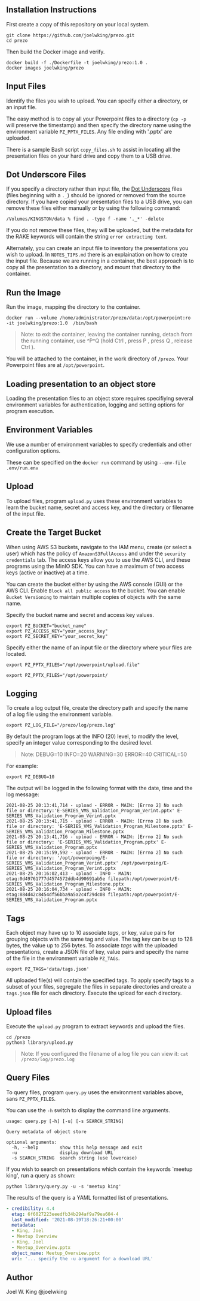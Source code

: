 Installation Instructions
-------------------------
First create a copy of this repository on your local system.

```shell
git clone https://github.com/joelwking/prezo.git
cd prezo
```

Then build the Docker image and verify.

```shell
docker build -f ./Dockerfile -t joelwking/prezo:1.0 .
docker images joelwking/prezo
```

Input Files
-----------
Identify the files you wish to upload. You can specify either a directory, or an input file.

The easy method is to copy all your Powerpoint files to a directory (`cp -p ` will preserve the timestamp) and then specify the directory name using the environment variable `PZ_PPTX_FILES`. Any file ending with '.pptx' are uploaded.

There is a sample Bash script `copy_files.sh` to assist in locating all the presentation files on your hard drive and copy them to a USB drive.

Dot Underscore Files
--------------------
If you specify a directory rather than input file, the [Dot Underscore](
https://apple.stackexchange.com/questions/14980/why-are-dot-underscore-files-created-and-how-can-i-avoid-them) files (files beginning with a `._`) should be ignored or removed from the source directory. If you have copied your presentation files to a USB drive, you can remove these files either manually or by using the following command:

```shell
/Volumes/KINGSTON/data % find . -type f -name '._*' -delete
```

If you do not remove these files, they will be uploaded, but the metadata for the RAKE keywords will contain the string `error extracting text`.

Alternately, you can create an input file to inventory the presentations you wish to upload. In `NOTES_TIPS.md` there is an explaination on how to create the input file. Because we are running in a container, the best approach is to copy all the presentation to a directory, and mount that directory to the container. 

Run the Image
-------------
Run the image, mapping the directory to the container.

```shell
docker run --volume /home/administrator/prezo/data:/opt/powerpoint:ro -it joelwking/prezo:1.0  /bin/bash

```
> Note: to exit the container, leaving the container running, detach from the running container, use ^P^Q (hold Ctrl , press P , press Q , release Ctrl ).

You will be attached to the container, in the work directory of `/prezo`. Your Powerpoint files are at `/opt/powerpoint`.

Loading presentation to an object store
---------------------------------------
Loading the presentation files to an object store requires specifiying several environment variables for authentication, logging and setting options for program execution.

Environment Variables
---------------------
We use a number of environment variables to specify credentials and other configuration options.

These can be specified on the `docker run` command by using `--env-file .env/run.env`

Upload
------
To upload files, program `upload.py` uses these environment variables to learn the bucket name, secret and access key, and the directory or filename of the input file.

Create the Target Bucket
------------------------
When using AWS S3 buckets, navigate to the IAM menu, create (or select a user) which has the policy of `AmazonS3FullAccess` and under the `security credentials` tab. The access keys allow you to use the AWS CLI, and these programs using the MinIO SDK. You can have a maximum of two access keys (active or inactive) at a time.

You can create the bucket either by using the AWS console (GUI) or the AWS CLI. Enable `Block all public access` to the bucket. You can enable `Bucket Versioning` to maintain multiple copies of objects with the same name.

Specify the bucket name and secret and access key values.

```shell
export PZ_BUCKET="bucket_name"
export PZ_ACCESS_KEY="your_access_key"
export PZ_SECRET_KEY="your_secret_key"
```

Specify either the name of an input file or the directory where your files are located.

```shell
export PZ_PPTX_FILES="/opt/powerpoint/upload.file"
```

```shell
export PZ_PPTX_FILES="/opt/powerpoint/
```

Logging
-------
To create a log output file, create the directory path and specify the name of a log file using the environment variable.

```shell
export PZ_LOG_FILE="/prezo/log/prezo.log"
```

By default the program logs at the INFO (20) level, to modify the level, specify an integer value corresponding to the desired level.

>Note: DEBUG=10 INFO=20 WARNING=30 ERROR=40 CRITICAL=50

For example:
```shell
export PZ_DEBUG=10
```
The output will be logged in the following format with the date, time and the log message:

```log
2021-08-25 20:13:41,714 - upload - ERROR - MAIN: [Errno 2] No such file or directory:'E-SERIES_VMS_Validation_Program_Verint.pptx' E-SERIES_VMS_Validation_Program_Verint.pptx
2021-08-25 20:13:41,715 - upload - ERROR - MAIN: [Errno 2] No such file or directory: 'E-SERIES_VMS_Validation_Program_Milestone.pptx' E-SERIES_VMS_Validation_Program_Milestone.pptx
2021-08-25 20:13:41,716 - upload - ERROR - MAIN: [Errno 2] No such file or directory: 'E-SERIES_VMS_Validation_Program.pptx' E-SERIES_VMS_Validation_Program.pptx
2021-08-25 20:15:59,592 - upload - ERROR - MAIN: [Errno 2] No such file or directory: '/opt/powerpoing/E-SERIES_VMS_Validation_Program_Verint.pptx' /opt/powerpoing/E-SERIES_VMS_Validation_Program_Verint.pptx
2021-08-25 20:16:02,413 - upload - INFO - MAIN: etag:0d49761777d4574572ddb4d90691ab5e filepath:/opt/powerpoint/E-SERIES_VMS_Validation_Program_Milestone.pptx
2021-08-25 20:16:04,734 - upload - INFO - MAIN: etag:884d42c8454df56bba9a5a2c4f29dc08 filepath:/opt/powerpoint/E-SERIES_VMS_Validation_Program.pptx

```

Tags
----
Each object may have up to 10 associate *tags*, or key, value pairs for grouping objects with the same tag and value. The tag key can be up to 128 bytes, the value up to 256 bytes. To associate *tags* with the uploaded presentations, create a JSON file of key, value pairs and specify the name of the file in the environment variable `PZ_TAGs`.

```shell
export PZ_TAGS='data/tags.json'
```
All uploaded file(s) will contain the specified tags. To apply specify tags to a subset of your files, segregate the files in separate directories and create a `tags.json` file for each directory. Execute the upload for each directory.

Upload files
------------
Execute the `upload.py` program to extract keywords and upload the files.

```shell
cd /prezo
python3 library/upload.py
```

>Note: If you configured the filename of a log file you can view it: `cat /prezo/log/prezo.log`

Query Files
-----------
To query files, program `query.py` uses the environment variables above, sans `PZ_PPTX_FILES`.

You can use the `-h` switch to display the command line arguments.
```
usage: query.py [-h] [-u] [-s SEARCH_STRING]

Query metadata of object store

optional arguments:
  -h, --help        show this help message and exit
  -u                display download URL
  -s SEARCH_STRING  search string (use lowercase)
```

If you wish to search on presentations which contain the keywords `meetup king', run a query as shown:

```shell
python library/query.py -u -s 'meetup king'
```
The results of the query is a YAML formatted list of presentations.

```yaml
- credibility: 4.4
  etag: 6f6027223eeedfb34b294af9a79ea604-4
  last_modified: '2021-08-19T18:26:21+00:00'
  metadata:
  - King, Joel
  - Meetup Overview
  - King, Joel
  - Meetup_Overview.pptx
  object_name: Meetup_Overview.pptx
  url: '... specify the -u argument for a download URL'
```

Author
------
Joel W. King  @joelwking
